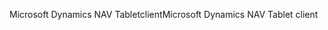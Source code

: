 <span data-ttu-id="1d148-101">Microsoft Dynamics NAV Tabletclient</span><span class="sxs-lookup"><span data-stu-id="1d148-101">Microsoft Dynamics NAV Tablet client</span></span>